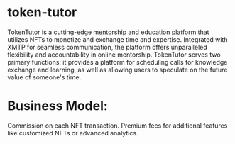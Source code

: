 # token-tutor
TokenTutor is a cutting-edge mentorship and education platform that utilizes NFTs to monetize and exchange time and expertise. Integrated with XMTP for seamless communication, the platform offers unparalleled flexibility and accountability in online mentorship. TokenTutor serves two primary functions: it provides a platform for scheduling calls for knowledge exchange and learning, as well as allowing users to speculate on the future value of someone's time.

# Business Model:
Commission on each NFT transaction.
Premium fees for additional features like customized NFTs or advanced analytics.
